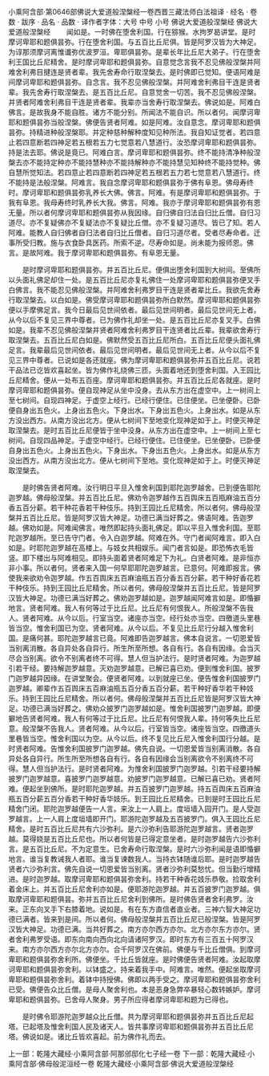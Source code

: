 小乘阿含部·第0646部佛说大爱道般涅槃经一卷西晋三藏法师白法祖译
· 经名 · 卷数 · 跋序
· 品名 · 品数 · 译作者字体：大号 中号 小号
佛说大爱道般涅槃经
佛说大爱道般涅槃经
　　闻如是。一时佛在堕舍利国。行在猕猴。水拘罗曷讲堂。是时摩诃卑耶和题俱昙弥。行在堕舍利国。与五百比丘尼俱。皆是阿罗汉皆为大神足。为谆那须摩诃离惟谶弥优波罗洹。卑耶俱昙弥。是辈长年比丘尼大弟子。行在堕舍利王国比丘尼精舍。是时摩诃卑耶和题俱昙弥。自意觉念言我不忍见佛般涅槃并阿难舍利弗目揵连是贤者辈。我先舍寿命行取涅槃去。是时佛即已觉知。便语阿难是间摩诃卑耶和题俱昙弥。自念言。我不忍见佛般涅槃。并阿难舍利弗目干连是贤者辈。我先舍寿行取涅槃去。是五百比丘尼。自意觉舍一切苦。我不忍见佛般涅槃。并贤者阿难舍利弗目干连是贤者辈。我辈亦当舍寿行取涅槃去。佛说如是。阿难白佛言。是故我身不能自胜。诸方不能分别。所闻法不能自识。所以者何。闻摩诃卑耶和题俱昙弥当般涅槃。佛便告贤者阿难。如是阿难。汝自意念。摩诃卑耶和题俱昙弥。持精进种般涅槃耶。并定种慈种解种度知见种所法。我自知证觉者。若四意止若四意断若四神足若五根若五力七觉意若八慧道行。汝恐摩诃卑耶和题俱昙弥。持是法去耶。佛说是竟已。阿难白言。摩诃卑耶和题俱昙弥。终不能持清净种般涅槃去亦不能持定种亦不能持慧种亦不能持解种亦不能持慧见知种终不能持觉种。佛自慧所觉知法。若四意止若四意断若四神足若五根若五力若七觉意若八慧道行。终不能持是法般涅槃。阿难言。我自念摩诃卑耶和题俱昙弥于佛有阜恩。佛母寿终时。摩诃卑耶和题俱昙弥乳养长大佛。佛言。阿难。有是摩诃卑耶和题俱昙弥。于我有阜恩。我母寿终时乳养长大我。佛言。阿难。我亦于摩诃卑耶和题俱昙弥有恩无量。所以者何摩诃卑耶和题俱昙弥从我因缘。自归佛自归法自归比丘僧。自归习道尽。亦不复疑佛亦不复疑法亦不复疑比丘僧。亦不复疑习道尽。皆已了知。若人阿难。能教人自归佛者自归法者自归比丘僧者。自归习道尽者。受者尽寿命者。迁事所受归教。施与衣食卧具医药。所索不逆。尽寿命如是。尚未能为报师恩。佛言。是故阿难。我于摩诃卑耶和题俱昙弥。有阜恩无量。

　　是时摩诃卑耶和题俱昙弥。并五百比丘尼。便俱出堕舍利国到大树间。至佛所以头面礼佛足却住一处。是五百比丘尼亦复礼佛住一处摩诃卑耶和题俱昙弥便叉手白佛言。我不能忍见佛般涅槃。并阿难舍利弗罗目干连是贤者辈比丘。我欲先舍寿行取涅槃去。以白如是。佛受摩诃卑耶和题俱昙弥所白默然。摩诃卑耶和题俱昙弥便以手摩佛足言。我今日最后见世间依者。最后见世间明者。最后见世间无上者。从今以后不复见三界中尊者。已为佛作礼却坐一处。是五百比丘尼亦复叉手。白佛如是。我辈不忍见佛般涅槃并贤者阿难舍利弗罗目干连贤者比丘辈。我辈欲舍寿行取涅槃去。五百比丘尼白如是。佛默然受五百比丘尼所白。五百比丘尼便头面礼佛足言。我辈最后见世间依者。最后见世间明者。最后见世间无上者。从今以后不复见三界中尊者。已说如是各还就座。佛为摩诃卑耶和题俱昙弥并五百比丘尼。说若干品法已讫皆欢喜起坐。皆为佛作礼绕佛三匝。头面着地还到堕舍利国。入王园比丘尼精舍。便从一处布五百座。摩诃卑耶和题俱昙弥。并五百比丘尼各就座。是时摩诃卑耶和题俱昙弥。便自现神足从坐中没身。去从东方出在虚空中。上一树间上至七树间。自现四神足。于虚空上经行。已经行便住。已住便坐。已坐便卧。已卧便自身出五色火。上身出五色火。下身出水。下身出五色火。上身出水。如是从东方没出西方。从南方没出北方。便从七树间下至地变化现神足如于上。时便灭神足取涅槃去。是时五百比丘尼便皆于坐中没身。从东方出在虚空中。上一树间上至七树间。自现四品神足。于虚空中经行。已经行便住。已住便坐。已坐便卧。已卧便自身出五色火。上身出五色火。下身出水。下身出五色火。上身出水。如是从东方没出西方。从南方没出北方。便从七树间下至地。变化现神足如于上。时便灭神足取涅槃去。

　　是时佛告贤者阿难。汝行明日平旦入惟舍利国到耶陀迦罗越舍。已到便告耶陀迦罗越。佛母般涅槃。并五百比丘尼。佛劝令迦罗越作五百舆床五百瓶麻油五百分香五百分薪。若干种花香若干种伎乐。持到王园比丘尼精舍。所以者何。佛母般涅槃并五百比丘尼。皆是阿罗汉皆大神足。功德已满当好葬之。佛语阿难。告迦罗越。佛劝如是。阿难闻佛言。唯然即起持头面礼佛足。即以平旦入惟舍利国。至耶陀迦罗越所。至已告守门者。令入白迦罗越。阿难在外。守门者闻阿难言。即入白如是。时耶陀迦罗越在高楼上。与妓女共相娱乐。闻门者言如是。即恐怖衣毛皆竖。即下楼出与阿难相见。即持头面着贤者阿难足下为礼。白贤者阿难。是非恒亦非小事。所以者何。贤者来入国一何早耶耶陀迦罗越言。已意何。阿难即报言。佛使我来欲劝令迦罗越。作五百舆床五百麻油瓶五百分香五百分薪。若干种好香花若干种伎乐。持到王园比丘尼精舍。所以者何。佛母般涅槃并五百比丘尼。皆是阿罗汉皆大神足。功德已满当好葬之。佛劝迦罗越如是。迦罗越闻阿难言如是。即惛擗地言。贤者阿难。我人有何等过于比丘尼。比丘尼有何恨我人。所般涅槃不告我人。贤者阿难。从今以后。行室当空。诸座亦当空。经行处亦当空。四徼道头里巷皆当空。惟舍利国已为空。贤者阿难。从今以后。不复见比丘尼行分越入惟舍利国。是痛何甚。耶陀迦罗越言已竟。阿难即告迦罗越言。佛本自说言。一切恩爱皆当别离消散。各自异处各自异行。所生所至所想。各自有行。各自有因缘。会当灭尽会当别离。欲令不别离者终不可得。慧人但当护法行。是时贤者阿难。为迦罗越引若干经。要持解迦罗越意。灭劝迦罗越意。已解已喜已劝。便到惟舍利国。披罗门迦罗越异因缘。在讲堂聚会。便贤者阿难。以到就座已坐。便告惟舍利国披罗门迦罗越。卿辈作五百舆床五百麻油瓶五百分香五百分薪。若干种好香华若干种妓乐。持到王园比丘尼精舍。所以者何。佛母般涅槃并五百比丘尼皆是阿罗汉皆大神足。功德已满当好葬之。佛劝众披罗门迦罗越如是。惟舍利国披罗门迦罗越。即便擗地告贤者阿难。我人有何等过于比丘尼。比丘尼有何恨我人辈。持何等失比丘尼意。般涅槃不告我人。贤者阿难。从今以后。行室皆当空。诸座皆当空。四徼道头里巷皆当空。惟舍利国以为空。从今以后。终不复见比丘尼入惟舍利国行分越。是时贤者阿难。告惟舍利国披罗门迦罗越。佛先自说。一切恩爱皆当别离消散。各自异处各自异行。所生所至所想各自有行。各自有因缘会当别离欲令不别离终不可得。慧人但当护法行。是时贤者阿难。为惟舍利国披罗门迦罗越。引若干经要持解披罗门迦罗越意。喜披罗门迦罗越意。劝披罗门迦罗越意。已解已喜已劝。贤者阿难。便起坐到佛所。是时耶陀迦罗越。并五百披罗门迦罗越。持五百舆床五百麻油瓶五百分薪五百分香若干种好香华妓乐。到王园比丘尼精舍。已到是时王园比丘尼精舍门闭。耶陀迦罗越便告一人言。来汝上一人肩上。度垣墙入园开门。是人受迦罗越言。上一人肩上度垣墙即开门。耶游陀迦罗越及五百披罗门。俱入王园比丘尼精舍。是时五百比丘尼共有六沙弥利。是六沙弥利告耶游陀迦罗越言。贤者迦罗越。莫得娆是五百比丘尼也。所以者何皆是已得定意坐者。是时迦罗越告六沙弥利言。是五百比丘尼。不为定意生。已舍寿命行取涅槃。是时六沙弥利闻是语即惛擗地言。谁当复教诫我人者耶。谁当复谏数我人。当持衣钵随谁后耶。是时迦罗越告贤者六沙弥利言。佛先自说一切恩爱皆当别离。贤者沙弥利莫愁忧。但当勤行增精进。是时迦罗越。取摩诃卑耶和题俱昙弥舍利。持若干种香花妓乐恭敬。捡取舍利着金床上。并五百比丘尼舍利亦如是。便耶游陀迦罗越。并五百披罗门迦罗越。俱取摩诃卑耶和题俱昙。弥并五百比丘尼舍利到佛所。是时佛告贤者舍利弗罗。汝来。正东向叉手下右膝着地。说如是。有在东方直信者直业者。三神六智大神足功德已满者。皆来到是间。所以者何。佛母般涅槃并五百比丘尼已般涅槃。皆是阿罗汉皆大神足。功德已满。当共好葬之。南方亦尔西方亦尔。北方亦尔东方亦尔。贤者舍利弗罗受语。即东向南向西向北向请诸阿罗汉。即时东方有三百五十阿罗汉来。南方亦尔西方亦尔北方亦尔。合千阿罗汉在佛前。佛便与千比丘僧俱。到摩诃卑耶和题俱昙弥舍利所。佛便坐。千比丘皆就座。是时佛便告贤者阿难。汝起取摩诃卑耶和题俱昙弥舍利。以钵盛之。持来着我手中。阿难言。唯然。便起坐取摩诃卑耶和题俱昙弥舍利。着钵中持授佛。佛即以两手受之。摩诃卑耶和题俱昙弥舍利已受。佛便告众比丘僧。是母人聚舍利也。本是恶身急弊卒暴轻心数转嫉妒。摩诃卑耶和题俱昙弥。已舍母人聚身。男子所应得者摩诃卑耶和题为已得也。

　　是时佛令耶游陀迦罗越众比丘僧。共为摩诃卑耶和题俱昙弥并五百比丘尼起塔。已起塔及惟舍利国人民及诸天人。皆共事摩诃卑耶和题俱昙弥并五百比丘尼塔。佛说如是。诸比丘皆欢喜起。前为佛作礼而去。

上一部：乾隆大藏经·小乘阿含部·阿那邠邸化七子经一卷
下一部：乾隆大藏经·小乘阿含部·佛母般泥洹经一卷
乾隆大藏经·小乘阿含部·佛说大爱道般涅槃经
